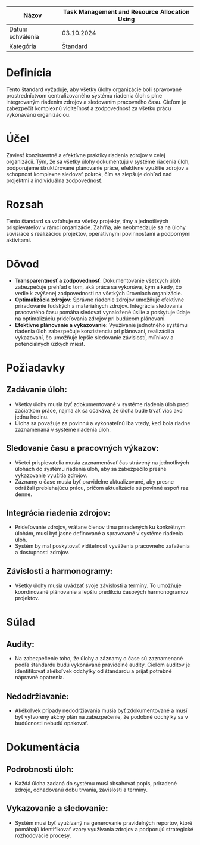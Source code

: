 | Názov | Task Management and Resource Allocation Using |
|-|-|
| Dátum schválenia | 03.10.2024 |
| Kategória | Štandard |


# Definícia

Tento štandard vyžaduje, aby všetky úlohy organizácie boli spravované prostredníctvom centralizovaného systému riadenia úloh s plne integrovaným riadením zdrojov a sledovaním pracovného času. Cieľom je zabezpečiť komplexnú viditeľnosť a zodpovednosť za všetku prácu vykonávanú organizáciou.

# Účel

Zaviesť konzistentné a efektívne praktiky riadenia zdrojov v celej organizácii. Tým, že sa všetky úlohy dokumentujú v systéme riadenia úloh, podporujeme štruktúrované plánovanie práce, efektívne využitie zdrojov a schopnosť komplexne sledovať pokrok, čím sa zlepšuje dohľad nad projektmi a individuálna zodpovednosť.

# Rozsah

Tento štandard sa vzťahuje na všetky projekty, tímy a jednotlivých prispievateľov v rámci organizácie. Zahŕňa, ale neobmedzuje sa na úlohy súvisiace s realizáciou projektov, operatívnymi povinnosťami a podpornými aktivitami.

# Dôvod

- **Transparentnosť a zodpovednosť**: Dokumentovanie všetkých úloh zabezpečuje prehľad o tom, aká práca sa vykonáva, kým a kedy, čo vedie k zvýšenej zodpovednosti na všetkých úrovniach organizácie.
- **Optimalizácia zdrojov**: Správne riadenie zdrojov umožňuje efektívne priraďovanie ľudských a materiálnych zdrojov. Integrácia sledovania pracovného času pomáha sledovať vynaložené úsilie a poskytuje údaje na optimalizáciu prideľovania zdrojov pri budúcom plánovaní.
- **Efektívne plánovanie a vykazovanie**: Využívanie jednotného systému riadenia úloh zabezpečuje konzistenciu pri plánovaní, realizácii a vykazovaní, čo umožňuje lepšie sledovanie závislostí, míľnikov a potenciálnych úzkych miest.

# Požiadavky

## Zadávanie úloh:

- Všetky úlohy musia byť zdokumentované v systéme riadenia úloh pred začiatkom práce, najmä ak sa očakáva, že úloha bude trvať viac ako jednu hodinu.
- Úloha sa považuje za povinnú a vykonateľnú iba vtedy, keď bola riadne zaznamenaná v systéme riadenia úloh.

## Sledovanie času a pracovných výkazov:

- Všetci prispievatelia musia zaznamenávať čas strávený na jednotlivých úlohách do systému riadenia úloh, aby sa zabezpečilo presné vykazovanie využitia zdrojov.
- Záznamy o čase musia byť pravidelne aktualizované, aby presne odrážali prebiehajúcu prácu, pričom aktualizácie sú povinné aspoň raz denne.

## Integrácia riadenia zdrojov:

- Prideľovanie zdrojov, vrátane členov tímu priradených ku konkrétnym úlohám, musí byť jasne definované a spravované v systéme riadenia úloh.
- Systém by mal poskytovať viditeľnosť vyváženia pracovného zaťaženia a dostupnosti zdrojov.

## Závislosti a harmonogramy:

- Všetky úlohy musia uvádzať svoje závislosti a termíny. To umožňuje koordinované plánovanie a lepšiu predikciu časových harmonogramov projektov.

# Súlad

## Audity:

- Na zabezpečenie toho, že úlohy a záznamy o čase sú zaznamenané podľa štandardu budú vykonávané pravidelné audity. Cieľom auditov je identifikovať akékoľvek odchýlky od štandardu a prijať potrebné nápravné opatrenia.

## Nedodržiavanie:

- Akékoľvek prípady nedodržiavania musia byť zdokumentované a musí byť vytvorený akčný plán na zabezpečenie, že podobné odchýlky sa v budúcnosti nebudú opakovať.

# Dokumentácia

## Podrobnosti úloh:

- Každá úloha zadaná do systému musí obsahovať popis, priradené zdroje, odhadovanú dobu trvania, závislosti a termíny.

## Vykazovanie a sledovanie:

- Systém musí byť využívaný na generovanie pravidelných reportov, ktoré pomáhajú identifikovať vzory využívania zdrojov a podporujú strategické rozhodovacie procesy.
